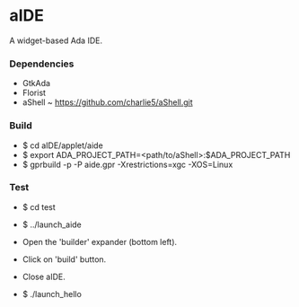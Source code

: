 # aIDE
A widget-based Ada IDE.

### Dependencies

- GtkAda
- Florist
- aShell ~ https://github.com/charlie5/aShell.git


### Build

- $ cd aIDE/applet/aide
- $ export ADA_PROJECT_PATH=<path/to/aShell>:$ADA_PROJECT_PATH
- $ gprbuild -p -P aide.gpr -Xrestrictions=xgc -XOS=Linux

### Test

- $ cd test
- $ ../launch_aide

- Open the 'builder' expander (bottom left).
- Click on 'build' button.
- Close aIDE.

- $ ./launch_hello
